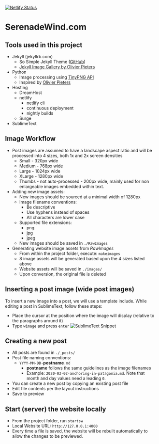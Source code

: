 [![Netlify Status](https://api.netlify.com/api/v1/badges/d03825f9-f5d1-496a-a14c-e1015126fde6/deploy-status)](https://app.netlify.com/sites/serenadewind/deploys)
# SerenadeWind.com

## Tools used in this project
+ Jekyll (jekyllrb.com)
    + So Simple Jekyll Theme ([GitHub](https://github.com/mmistakes/so-simple-theme))
    + [Jekyll Image Gallery by Olivier Pieters](https://github.com/opieters/jekyll-image-gallery-example)
+ Python
    + Image processing using [TinyPNG API](https://tinypng.com/developers)
    + Inspired by [Olivier Pieters](https://gist.github.com/opieters/756c86fdad219867c0f4)
+ Hosting
    + DreamHost
    + netlify
        * netlify cli
        * continuous deployment
        * nightly builds
    + Surge
+ SublimeText

## Image Workflow
- Post images are assumed to have a landscape aspect ratio and will be processed into 4 sizes, both 1x and 2x screen densities
    - Small - 320px wide
    - Medium - 768px wide
    - Large - 1024px wide
    - XLarge - 1280px wide
    - Thumbs - not auto-processed - 200px wide, mainly used for non enlargeable images embedded within text.
- Adding new image assets:
    - New images should be sourced at a minimal width of 1280px
    - Image filename conventions:
        - Be descriptive
        - Use hyphens instead of spaces
        - All characters are lower case
    - Supported file extensions:
        - png
        - jpg
        - jpeg
    - New images should be saved in ```./RawImages```
- Generating website image assets from *RawImages*
    - From within the project folder, execute:  `makeimages`
    - 8 image assets will be generated based upon the 4 sizes listed above
    - Website assets will be saved in `./images/`
    - Upon conversion, the original file is deleted 
## Inserting a post image (wide post images)
To insert a new image into a post, we will use a template include.  While editing a post in SublimeText, follow these steps:
- Place the cursor at the position where the image will display (relative to the paragraphs around it)
- Type `wimage` and press `enter`
![SublimeText Snippet](docs/sw-sublime-image-snippet.png)

## Creating a new post
- All posts are found in `./_posts/`
- Post file naming conventions:
    - `YYYY-MM-DD-`**postname**`.md`
        - **postname** follows the same guidelines as the image filenames
        - Example: `2020-03-02-anchoring-in-patagonia.md`. Note that month and day values need a leading `0`. 
- You can create a new post by copying an existing post file
- Edit file contents per the layout instructions
- Save to preview

## Start (server) the website locally
- From the project folder, run `startsw`
- Local Website URL: `http://127.0.0.1:4000`
- Every time a file is saved, the website will be rebuilt automatically to allow the changes to be previewed.

## 
